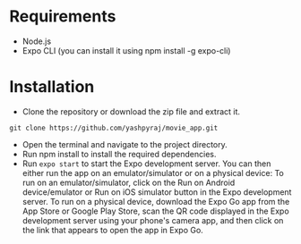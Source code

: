 
# Requirements
* Node.js
* Expo CLI (you can install it using npm install -g expo-cli)
# Installation
* Clone the repository or download the zip file and extract it.
```
git clone https://github.com/yashpyraj/movie_app.git
```
* Open the terminal and navigate to the project directory.
* Run npm install to install the required dependencies.
* Run ``` expo start ``` to start the Expo development server.
You can then either run the app on an emulator/simulator or on a physical device:
To run on an emulator/simulator, click on the Run on Android device/emulator or Run on iOS simulator button in the Expo development server.
To run on a physical device, download the Expo Go app from the App Store or Google Play Store, scan the QR code displayed in the Expo development server using your phone's camera app, and then click on the link that appears to open the app in Expo Go.
